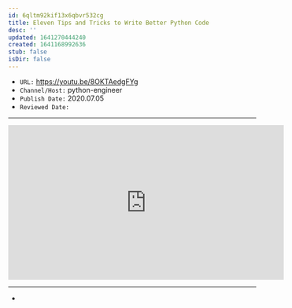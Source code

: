 ```yaml
---
id: 6qltm92kif13x6qbvr532cg
title: Eleven Tips and Tricks to Write Better Python Code
desc: ''
updated: 1641270444240
created: 1641168992636
stub: false
isDir: false
---
```



- `URL:` <https://youtu.be/8OKTAedgFYg>
- `Channel/Host:` python-engineer
- `Publish Date:` 2020.07.05
- `Reviewed Date:` 

---

<center><iframe width="560" height="315" src="https://www.youtube.com/embed/8OKTAedgFYg" frameborder="0" allow="accelerometer; autoplay; encrypted-media; gyroscope; picture-in-picture" allowfullscreen></iframe></center>

---

-

